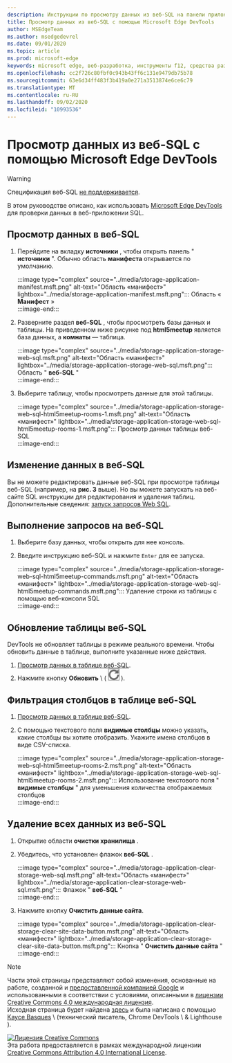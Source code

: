 ```yaml
---
description: Инструкции по просмотру данных из веб-SQL на панели приложения Microsoft Edge DevTools.
title: Просмотр данных из веб-SQL с помощью Microsoft Edge DevTools
author: MSEdgeTeam
ms.author: msedgedevrel
ms.date: 09/01/2020
ms.topic: article
ms.prod: microsoft-edge
keywords: microsoft edge, веб-разработка, инструменты f12, средства разработчика
ms.openlocfilehash: cc2f726c80fbf0c943b43ff6c131e9479db75b78
ms.sourcegitcommit: 63e6d34ff483f3b419a0e271a3513874e6ce6c79
ms.translationtype: MT
ms.contentlocale: ru-RU
ms.lasthandoff: 09/02/2020
ms.locfileid: "10993536"
---
```

<!-- Copyright Kayce Basques 

   Licensed under the Apache License, Version 2.0 (the "License");
   you may not use this file except in compliance with the License.
   You may obtain a copy of the License at

       https://www.apache.org/licenses/LICENSE-2.0

   Unless required by applicable law or agreed to in writing, software
   distributed under the License is distributed on an "AS IS" BASIS,
   WITHOUT WARRANTIES OR CONDITIONS OF ANY KIND, either express or implied.
   See the License for the specific language governing permissions and
   limitations under the License.  -->





# Просмотр данных из веб-SQL с помощью Microsoft Edge DevTools   



> [!WARNING]
> Спецификация веб-SQL [не поддерживается][W3CWebSQLStatus].  

В этом руководстве описано, как использовать [Microsoft Edge DevTools][MicrosoftEdgeDevTools] для проверки данных в веб-приложении SQL.  

## Просмотр данных в веб-SQL   

1.  Перейдите на вкладку **источники** , чтобы открыть панель " **источники** ".  Обычно область **манифеста** открывается по умолчанию.  
    
    :::image type="complex" source="../media/storage-application-manifest.msft.png" alt-text="Область «манифест»" lightbox="../media/storage-application-manifest.msft.png":::
       Область « **Манифест** »  
    :::image-end:::  
    
1.  Разверните раздел **веб-SQL** , чтобы просмотреть базы данных и таблицы.  На приведенном ниже рисунке под **html5meetup** является база данных, а **комнаты** — таблица.  
    
    :::image type="complex" source="../media/storage-application-storage-web-sql.msft.png" alt-text="Область «манифест»" lightbox="../media/storage-application-storage-web-sql.msft.png":::
       Область " **веб-SQL** "  
    :::image-end:::  
    
1.  Выберите таблицу, чтобы просмотреть данные для этой таблицы.  
    
    :::image type="complex" source="../media/storage-application-storage-web-sql-html5meetup-rooms-1.msft.png" alt-text="Область «манифест»" lightbox="../media/storage-application-storage-web-sql-html5meetup-rooms-1.msft.png":::
       Просмотр данных таблицы веб-SQL  
    :::image-end:::  
    
## Изменение данных в веб-SQL   

Вы не можете редактировать данные веб-SQL при просмотре таблицы веб-SQL (например, на **рис. 3** выше).  Но вы можете запускать на веб-сайте SQL инструкции для редактирования и удаления таблиц.  Дополнительные сведения: [запуск запросов Web SQL](#run-web-sql-queries).  

## Выполнение запросов на веб-SQL   

1.  Выберите базу данных, чтобы открыть для нее консоль.  
1.  Введите инструкцию веб-SQL и нажмите `Enter` для ее запуска.  
    
    :::image type="complex" source="../media/storage-application-storage-web-sql-html5meetup-commands.msft.png" alt-text="Область «манифест»" lightbox="../media/storage-application-storage-web-sql-html5meetup-commands.msft.png":::
       Удаление строки из таблицы с помощью веб-консоли SQL  
    :::image-end:::  
    
## Обновление таблицы веб-SQL   

DevTools не обновляет таблицы в режиме реального времени.  Чтобы обновить данные в таблице, выполните указанные ниже действия.  

1.  [Просмотр данных в таблице веб-SQL](#view-web-sql-data).  
1.  Нажмите кнопку **Обновить** \ ( ![ обновить ][ImageRefreshIcon] \).  
    
## Фильтрация столбцов в таблице веб-SQL   

1.  [Просмотр данных в таблице веб-SQL](#view-web-sql-data).  
1.  С помощью текстового поля **видимые столбцы** можно указать, какие столбцы вы хотите отобразить.  Укажите имена столбцов в виде CSV-списка.  
    
    :::image type="complex" source="../media/storage-application-storage-web-sql-html5meetup-rooms-2.msft.png" alt-text="Область «манифест»" lightbox="../media/storage-application-storage-web-sql-html5meetup-rooms-2.msft.png":::
       Использование текстового поля " **видимые столбцы** " для уменьшения количества отображаемых столбцов  
    :::image-end:::  
    
## Удаление всех данных из веб-SQL   

1.  Открытие области **очистки хранилища** .  
1.  Убедитесь, что установлен флажок **веб-SQL** .  
    
    :::image type="complex" source="../media/storage-application-clear-storage-web-sql.msft.png" alt-text="Область «манифест»" lightbox="../media/storage-application-clear-storage-web-sql.msft.png":::
       Флажок " **веб-SQL** "  
    :::image-end:::  
    
1.  Нажмите кнопку **Очистить данные сайта**.  
    
    :::image type="complex" source="../media/storage-application-clear-storage-clear-site-data-button.msft.png" alt-text="Область «манифест»" lightbox="../media/storage-application-clear-storage-clear-site-data-button.msft.png":::
       Кнопка " **Очистить данные сайта** "  
    :::image-end:::  
    
<!--  
 


-->  

<!-- image links -->  

[ImageRefreshIcon]: ../media/refresh-icon.msft.png  

<!-- links -->  

[MicrosoftEdgeDevTools]: ../../devtools-guide-chromium.md "Инструменты разработчика Microsoft EDGE (Chromium) | Документы Microsoft"  

[W3CWebSQLStatus]: https://w3.org/TR/webdatabase/#status-of-this-document "База данных веб-SQL | PNG"  

> [!NOTE]
> Части этой страницы представляют собой изменения, основанные на работе, созданной и [предоставленной компанией Google][GoogleSitePolicies] и использованными в соответствии с условиями, описанными в [лицензии Creative Commons 4,0 международная лицензия][CCA4IL].  
> Исходная страница будет найдена [здесь](https://developers.google.com/web/tools/chrome-devtools/storage/websql) и была написана с помощью [Kayce Basques][KayceBasques] \ (технический писатель, Chrome DevTools \ & Lighthouse \).  

[![Лицензия Creative Commons][CCby4Image]][CCA4IL]  
Эта работа предоставляется в рамках международной лицензии [Creative Commons Attribution 4.0 International License][CCA4IL].  

[CCA4IL]: https://creativecommons.org/licenses/by/4.0  
[CCby4Image]: https://i.creativecommons.org/l/by/4.0/88x31.png  
[GoogleSitePolicies]: https://developers.google.com/terms/site-policies  
[KayceBasques]: https://developers.google.com/web/resources/contributors/kaycebasques  
